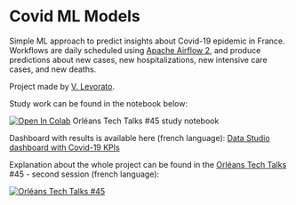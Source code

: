 # Covid ML Models
Simple ML approach to predict insights about Covid-19 epidemic in France. Workflows are daily scheduled using 
[Apache Airflow 2](https://airflow.apache.org/docs/apache-airflow/stable/upgrading-to-2.html), and produce predictions about new cases, new hospitalizations, new intensive care cases, and new deaths.

Project made by [V. Levorato](https://www.linkedin.com/in/vlevorato/).

Study work can be found in the notebook below:

[![Open In Colab](https://colab.research.google.com/assets/colab-badge.svg)](https://colab.research.google.com/drive/168HRgtbY5-ZvE3jCVbEeR_pHfjieNK42?usp=sharing) Orléans Tech Talks #45 study notebook


Dashboard with results is available here (french language): [Data Studio dashboard with Covid-19 KPIs](https://datastudio.google.com/reporting/819027cb-9f5f-4ad0-af7d-2643659dd997)

Explanation about the whole project can be found in the [Orléans Tech Talks](https://www.meetup.com/fr-FR/Orleans-Tech-Talks/) #45 - second session (french language):

[![Orléans Tech Talks #45](https://img.youtube.com/vi/yPZuc0HFmUs/0.jpg)](https://www.youtube.com/embed/yPZuc0HFmUs?start=2526)